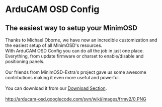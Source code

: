 # ArduCAM OSD Config #

## The easiest way to setup your MinimOSD ##

Thanks to Michael Oborne, we have now an incredible customization and the easiest setup of all MinimOSD's resources.<br>
With ArduCAM OSD Config you can do all the job in just one place.<br>
Everything, from update firmware or charset to enable/disable and positioning panels.<br>
<br>
Our friends from MinimOSD-Extra's project gave us some awesome contributions making it even more useful and powerful.<br>
<br>
You can download it from our <a href='http://code.google.com/p/arducam-osd/downloads/list'>Download Section</a>.<br>
<br>
<a href='http://arducam-osd.googlecode.com/svn/wiki/images/frmv2/0.PNG'>http://arducam-osd.googlecode.com/svn/wiki/images/frmv2/0.PNG</a>